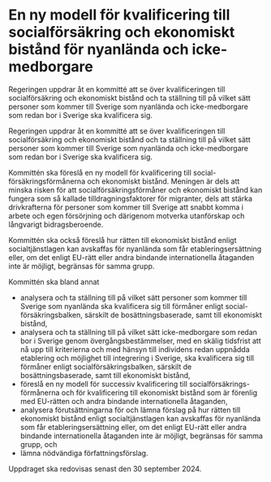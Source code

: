 # En ny modell för kvalificering till socialförsäkring och ekonomiskt bistånd för nyanlända och icke-medborgare

Regeringen uppdrar åt en kommitté att se över kvalificeringen till socialförsäkring och ekonomiskt bistånd och ta ställning till på vilket sätt personer som kommer till Sverige som nyanlända och icke-medborgare som redan bor i Sverige ska kvalificera sig.

Regeringen uppdrar åt en kommitté att se över kvalificeringen till socialförsäkring och ekonomiskt bistånd och ta ställning till på vilket sätt personer som kommer till Sverige som nyanlända och icke-medborgare som redan bor i Sverige ska kvalificera sig.

Kommittén ska föreslå en ny modell för kvalificering till social-försäkringsförmånerna och ekonomiskt bistånd. Meningen är dels att minska risken för att socialförsäkringsförmåner och ekonomiskt bistånd kan fungera som så kallade tilldragningsfaktorer för migranter, dels att stärka drivkrafterna för personer som kommer till Sverige att snabbt komma i arbete och egen försörjning och därigenom motverka utanförskap och långvarigt bidragsberoende.

Kommittén ska också föreslå hur rätten till ekonomiskt bistånd enligt socialtjänstlagen kan avskaffas för nyanlända som får etableringsersättning eller, om det enligt EU-rätt eller andra bindande internationella åtaganden inte är möjligt, begränsas för samma grupp.

Kommittén ska bland annat

* analysera och ta ställning till på vilket sätt personer som kommer till Sverige som nyanlända ska kvalificera sig till förmåner enligt social-försäkringsbalken, särskilt de bosättningsbaserade, samt till ekonomiskt bistånd,
* analysera och ta ställning till på vilket sätt icke-medborgare som redan bor i Sverige genom övergångsbestämmelser, med en skälig tidsfrist att nå upp till kriterierna och med hänsyn till individens redan uppnådda etablering och möjlighet till integrering i Sverige, ska kvalificera sig till förmåner enligt socialförsäkringsbalken, särskilt de bosättningsbaserade, samt till ekonomiskt bistånd,
* föreslå en ny modell för successiv kvalificering till socialförsäkrings-förmånerna och för kvalificering till ekonomiskt bistånd som är förenlig med EU-rätten och andra bindande internationella åtaganden,
* analysera förutsättningarna för och lämna förslag på hur rätten till ekonomiskt bistånd enligt socialtjänstlagen kan avskaffas för nyanlända som får etableringsersättning eller, om det enligt EU-rätt eller andra bindande internationella åtaganden inte är möjligt, begränsas för samma grupp, och
* lämna nödvändiga författningsförslag.

Uppdraget ska redovisas senast den 30 september 2024.
